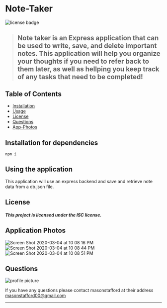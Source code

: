 # Note-Taker 
  
  ![license badge](https://img.shields.io/badge/license-ISC-blueviolet?style=flat-square&logo=appveyor)
  
 > ## Note taker is an Express application that can be used to write, save, and delete important notes. This application will help you organize your thoughts if you need to refer back to them later, as well as hellping you keep track of any tasks that need to be completed!
  
  
  ## Table of Contents
  
* [Installation](#Installation)
* [Usage](#Using)
* [License](#License)
* [Questions](#Questions)
* [App-Photos](#Application-Photos)



## Installation for dependencies

```
npm i
```

## Using the application
 This application will use an express backend and save and retrieve note data from a db.json file.

## License
#### *This project is licensed under the ISC license.*

## Application Photos

![Screen Shot 2020-03-04 at 10 08 16 PM](https://user-images.githubusercontent.com/46834613/75944158-f34ef500-5e64-11ea-983a-048c9c5f6890.png)
![Screen Shot 2020-03-04 at 10 08 44 PM](https://user-images.githubusercontent.com/46834613/75944159-f4802200-5e64-11ea-877f-1333de7e5e3f.png)
![Screen Shot 2020-03-04 at 10 08 51 PM](https://user-images.githubusercontent.com/46834613/75944160-f518b880-5e64-11ea-8278-f50217436231.png)

## Questions


![profile picture](https://avatars0.githubusercontent.com/u/46834613?v=4)

If you have any questions please contact masonstafford at their address masonstafford00@gmail.com

---
